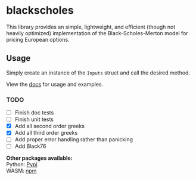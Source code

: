 # blackscholes  
  
This library provides an simple, lightweight, and efficient (though not heavily optimized) implementation of the Black-Scholes-Merton model for pricing European options.  
  
## Usage  
  
Simply create an instance of the `Inputs` struct and call the desired method.  
  
View the [docs](https://docs.rs/blackscholes) for usage and examples.  
  
### TODO  
  
- [ ] Finish doc tests
- [ ] Finish unit tests
- [x] Add all second order greeks
- [x] Add all third order greeks
- [ ] Add proper error handling rather than panicking
- [ ] Add Black76
  
**Other packages available:**  
Python: [Pypi](https://pypi.org/project/blackscholes-python/)  
WASM: [npm](https://www.npmjs.com/package/@haydenr4/blackscholes_wasm)  
